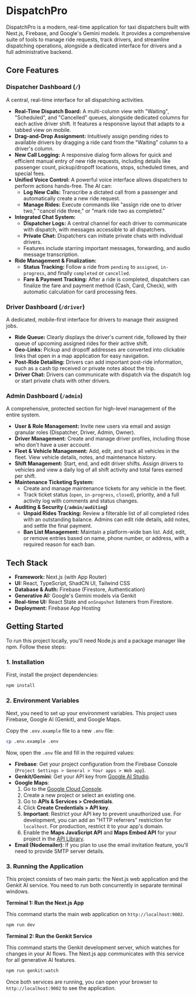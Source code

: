 # DispatchPro

DispatchPro is a modern, real-time application for taxi dispatchers built with Next.js, Firebase, and Google's Gemini models. It provides a comprehensive suite of tools to manage ride requests, track drivers, and streamline dispatching operations, alongside a dedicated interface for drivers and a full administrative backend.

## Core Features

### Dispatcher Dashboard (`/`)

A central, real-time interface for all dispatching activities.

- **Real-Time Dispatch Board:** A multi-column view with "Waiting", "Scheduled", and "Cancelled" queues, alongside dedicated columns for each active driver shift. It features a responsive layout that adapts to a tabbed view on mobile.
- **Drag-and-Drop Assignment:** Intuitively assign pending rides to available drivers by dragging a ride card from the "Waiting" column to a driver's column.
- **New Call Logging:** A responsive dialog form allows for quick and efficient manual entry of new ride requests, including details like passenger count, pickup/dropoff locations, stops, scheduled times, and special fees.
- **Unified Voice Control:** A powerful voice interface allows dispatchers to perform actions hands-free. The AI can:
    - **Log New Calls:** Transcribe a dictated call from a passenger and automatically create a new ride request.
    - **Manage Rides:** Execute commands like "assign ride one to driver two," "cancel ride three," or "mark ride two as completed."
- **Integrated Chat System:**
    - **Dispatcher Logs:** A central channel for each driver to communicate with dispatch, with messages accessible to all dispatchers.
    - **Private Chat:** Dispatchers can initiate private chats with individual drivers.
    - Features include starring important messages, forwarding, and audio message transcription.
- **Ride Management & Finalization:**
    - **Status Tracking:** Follow a ride from `pending` to `assigned`, `in-progress`, and finally `completed` or `cancelled`.
    - **Fare & Payment Tracking:** After a ride is completed, dispatchers can finalize the fare and payment method (Cash, Card, Check), with automatic calculation for card processing fees.

### Driver Dashboard (`/driver`)

A dedicated, mobile-first interface for drivers to manage their assigned jobs.

- **Ride Queue:** Clearly displays the driver's current ride, followed by their queue of upcoming assigned rides for their active shift.
- **Geo-Links:** Pickup and dropoff addresses are converted into clickable links that open in a map application for easy navigation.
- **Post-Ride Detailing:** Drivers can add important post-ride information, such as a cash tip received or private notes about the trip.
- **Driver Chat:** Drivers can communicate with dispatch via the dispatch log or start private chats with other drivers.

### Admin Dashboard (`/admin`)

A comprehensive, protected section for high-level management of the entire system.

- **User & Role Management:** Invite new users via email and assign granular roles (Dispatcher, Driver, Admin, Owner).
- **Driver Management:** Create and manage driver profiles, including those who don't have a user account.
- **Fleet & Vehicle Management:** Add, edit, and track all vehicles in the fleet. View vehicle details, notes, and maintenance history.
- **Shift Management:** Start, end, and edit driver shifts. Assign drivers to vehicles and view a daily log of all shift activity and total fares earned per shift.
- **Maintenance Ticketing System:**
    - Create and manage maintenance tickets for any vehicle in the fleet.
    - Track ticket status (`open`, `in-progress`, `closed`), priority, and a full activity log with comments and status changes.
- **Auditing & Security (`/admin/auditing`)**
    - **Unpaid Rides Tracking:** Review a filterable list of all completed rides with an outstanding balance. Admins can edit ride details, add notes, and settle the final payment.
    - **Ban List Management:** Maintain a platform-wide ban list. Add, edit, or remove entries based on name, phone number, or address, with a required reason for each ban.

## Tech Stack

- **Framework:** Next.js (with App Router)
- **UI:** React, TypeScript, ShadCN UI, Tailwind CSS
- **Database & Auth:** Firebase (Firestore, Authentication)
- **Generative AI:** Google's Gemini models via Genkit
- **Real-time UI:** React State and `onSnapshot` listeners from Firestore.
- **Deployment:** Firebase App Hosting

## Getting Started

To run this project locally, you'll need Node.js and a package manager like npm. Follow these steps:

### 1. Installation

First, install the project dependencies:

```bash
npm install
```

### 2. Environment Variables

Next, you need to set up your environment variables. This project uses Firebase, Google AI (Genkit), and Google Maps.

Copy the `.env.example` file to a new `.env` file:

```bash
cp .env.example .env
```

Now, open the `.env` file and fill in the required values:

- **Firebase**: Get your project configuration from the Firebase Console (`Project Settings > General > Your apps > Web app`).
- **Genkit/Gemini**: Get your API key from [Google AI Studio](https://aistudio.google.com/app/apikey).
- **Google Maps**:
    1.  Go to the [Google Cloud Console](https://console.cloud.google.com/).
    2.  Create a new project or select an existing one.
    3.  Go to **APIs & Services > Credentials**.
    4.  Click **Create Credentials > API key**.
    5.  **Important**: Restrict your API key to prevent unauthorized use. For development, you can add an "HTTP referrers" restriction for `localhost`. For production, restrict it to your app's domain.
    6.  Enable the **Maps JavaScript API** and **Maps Embed API** for your project in the [API Library](https://console.cloud.google.com/apis/library).
- **Email (Nodemailer)**: If you plan to use the email invitation feature, you'll need to provide SMTP server details.

### 3. Running the Application

This project consists of two main parts: the Next.js web application and the Genkit AI service. You need to run both concurrently in separate terminal windows.

**Terminal 1: Run the Next.js App**

This command starts the main web application on `http://localhost:9002`.

```bash
npm run dev
```

**Terminal 2: Run the Genkit Service**

This command starts the Genkit development server, which watches for changes in your AI flows. The Next.js app communicates with this service for all generative AI features.

```bash
npm run genkit:watch
```

Once both services are running, you can open your browser to `http://localhost:9002` to see the application.
